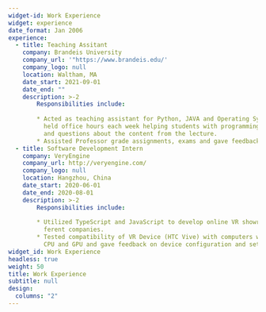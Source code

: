 ```yaml
---
widget-id: Work Experience
widget: experience
date_format: Jan 2006
experience:
  - title: Teaching Assitant
    company: Brandeis University
    company_url: '"https://www.brandeis.edu/'
    company_logo: null
    location: Waltham, MA
    date_start: 2021-09-01
    date_end: ""
    description: >-2
        Responsibilities include:
        
        * Acted as teaching assistant for Python, JAVA and Operating System class,
          held office hours each week helping students with programming assignments
          and questions about the content from the lecture.
        * Assisted Professor grade assignments, exams and gave feedback to students.
  - title: Software Development Intern
    company: VeryEngine
    company_url: http://veryengine.com/
    company_logo: null
    location: Hangzhou, China
    date_start: 2020-06-01
    date_end: 2020-08-01
    description: >-2
        Responsibilities include:
        
        * Utilized TypeScript and JavaScript to develop online VR showroom for dif-
          ferent companies.
        * Tested compatibility of VR Device (HTC Vive) with computers with different
          CPU and GPU and gave feedback on device configuration and setup.
widget_id: Work Experience
headless: true
weight: 50
title: Work Experience
subtitle: null
design:
  columns: "2"
---
```

